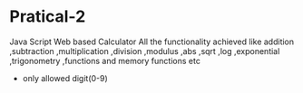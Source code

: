 # Pratical-2
Java Script Web based  Calculator
All the functionality achieved like addition ,subtraction ,multiplication ,division ,modulus ,abs ,sqrt ,log ,exponential ,trigonometry ,functions and memory functions etc
- only allowed digit(0-9)
